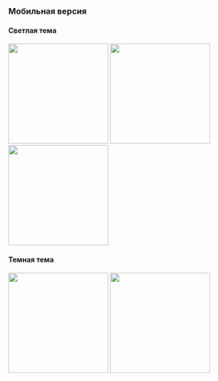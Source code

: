 <h3>Мобильная версия</h3>
<h4>Светлая тема</h4>
<div>
<img src="https://github.com/user-attachments/assets/9ca93d3e-44ed-4300-8e0a-57419fb870a2" width="200px"/>
<img src="https://github.com/user-attachments/assets/a89ea2b2-0bc2-4455-9bdd-c4cf95327b9a" width="200px"/>
<img src="https://github.com/user-attachments/assets/fc552298-7df3-460b-b29f-4cccf328f10d" width="200px"/>
</div>
<h4>Темная тема</h4>
<img src="https://github.com/user-attachments/assets/dfea7bbb-6f33-4b9e-adcd-947846dbb47d" width="200px"/>
<img src="https://github.com/user-attachments/assets/30d29061-9dc5-4545-a2b9-de3a6049d261" width="200px"/>
